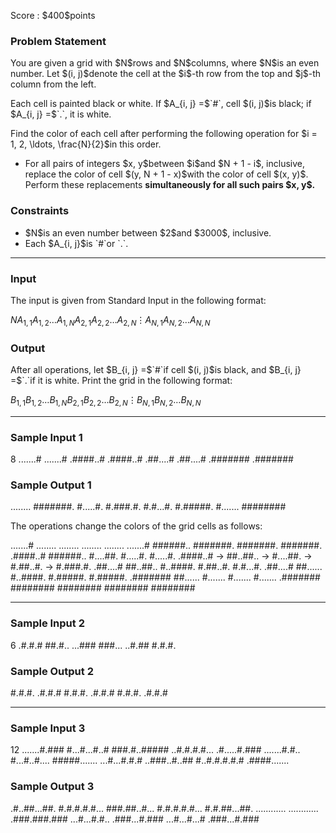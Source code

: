 
<div>

<span>

<span>

<p>
Score : $400$points
</p>

<div>

<section>

### **Problem Statement**

<p>
You are given a grid with $N$rows and $N$columns, where $N$is an even number. Let $(i, j)$denote the cell at the $i$-th row from the top and $j$-th column from the left.
</p>

<p>
Each cell is painted black or white. If $A_{i, j} =$`#`, cell $(i, j)$is black; if $A_{i, j} =$`.`, it is white.
</p>

<p>
Find the color of each cell after performing the following operation for $i = 1, 2, \ldots, \frac{N}{2}$in this order.
</p>

<ul>

<li>
For all pairs of integers $x, y$between $i$and $N + 1 - i$, inclusive, replace the color of cell $(y, N + 1 - x)$with the color of cell $(x, y)$. Perform these replacements 
<strong>
simultaneously for all such pairs $x, y$.
</strong>

</li>

</ul>

</section>

</div>

<div>

<section>

### **Constraints**

<ul>

<li>
$N$is an even number between $2$and $3000$, inclusive.
</li>

<li>
Each $A_{i, j}$is `#`or `.`.
</li>

</ul>

</section>

</div>

---

<div>

<div>

<section>

### **Input**

<p>
The input is given from Standard Input in the following format:
</p>

<div>

$N$$A_{1,1}A_{1,2}\ldots A_{1,N}$$A_{2,1}A_{2,2}\ldots A_{2,N}$$\vdots$$A_{N,1}A_{N,2}\ldots A_{N,N}$
</div>

</section>

</div>

<div>

<section>

### **Output**

<p>
After all operations, let $B_{i, j} =$`#`if cell $(i, j)$is black, and $B_{i, j} =$`.`if it is white. Print the grid in the following format:
</p>

<div>

$B_{1,1}B_{1,2}\ldots B_{1,N}$$B_{2,1}B_{2,2}\ldots B_{2,N}$$\vdots$$B_{N,1}B_{N,2}\ldots B_{N,N}$
</div>

</section>

</div>

</div>

---

<div>

<section>

### **Sample Input 1**

<div>

8
.......#
.......#
.####..#
.####..#
.##....#
.##....#
.#######
.#######

</div>

</section>

</div>

<div>

<section>

### **Sample Output 1**

<div>

........
#######.
#.....#.
#.###.#.
#.#...#.
#.#####.
#.......
########

</div>

<p>
The operations change the colors of the grid cells as follows:
</p>

<div>

.......#   ........   ........   ........   ........
.......#   ######..   #######.   #######.   #######.
.####..#   ######..   #....##.   #.....#.   #.....#.
.####..# → ##..##.. → #....##. → #.##..#. → #.###.#.
.##....#   ##..##..   #..####.   #.##..#.   #.#...#.
.##....#   ##......   #..####.   #.#####.   #.#####.
.#######   ##......   #.......   #.......   #.......
.#######   ########   ########   ########   ########

</div>

</section>

</div>

---

<div>

<section>

### **Sample Input 2**

<div>

6
.#.#.#
##.#..
...###
###...
..#.##
#.#.#.

</div>

</section>

</div>

<div>

<section>

### **Sample Output 2**

<div>

#.#.#.
.#.#.#
#.#.#.
.#.#.#
#.#.#.
.#.#.#

</div>

</section>

</div>

---

<div>

<section>

### **Sample Input 3**

<div>

12
.......#.###
#...#...#..#
###.#..#####
..#.#.#.#...
.#.....#.###
.......#.#..
#...#..#....
#####.......
...#...#.#.#
..###..#..##
#..#.#.#.#.#
.####.......

</div>

</section>

</div>

<div>

<section>

### **Sample Output 3**

<div>

.#..##...##.
#.#.#.#.#...
###.##..#...
#.#.#.#.#...
#.#.##...##.
............
............
.###.###.###
...#...#.#..
.###...#.###
...#...#...#
.###...#.###

</div>

</section>

</div>

</span>

</span>

</div>
